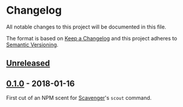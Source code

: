 # Changelog

All notable changes to this project will be documented in this file.

The format is based on [Keep a Changelog](http://keepachangelog.com/) and this project adheres to [Semantic Versioning](http://semver.org/).

## [Unreleased][]

## [0.1.0][] - 2018-01-16

First cut of an NPM scent for [Scavenger](https://github.com/temando/scavenger-cli)'s `scout` command.

[Unreleased]: https://github.com/temando/scavenger-scent-npm/tree/HEAD


[Unreleased]: https://github.com/temando/scavenger-scent-npm/compare/v0.1.0...HEAD
[0.1.0]: https://github.com/temando/scavenger-scent-npm/tree/v0.1.0